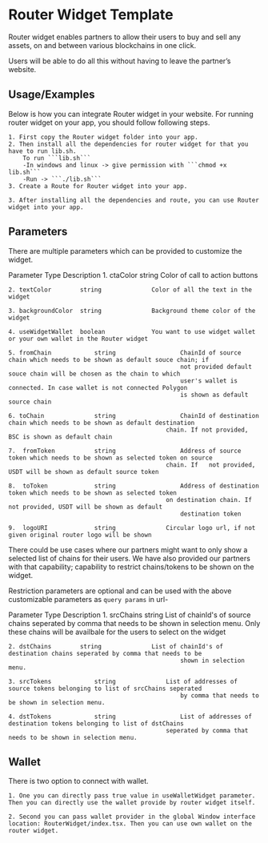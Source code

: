 # Router Widget Template
Router widget enables partners to allow their users to buy and sell any assets, on and between various blockchains in one click. 

Users will be able to do all this without having to leave the partner’s website.

## Usage/Examples
Below is how you can integrate Router widget in your website.
	For running router widget on your app, you should follow following steps.
	
	1. First copy the Router widget folder into your app.
	2. Then install all the dependencies for router widget for that you have to run lib.sh.
		To run ```lib.sh```
		-In windows and linux -> give permission with ```chmod +x lib.sh```
		-Run -> ```./lib.sh```
    3. Create a Route for Router widget into your app.
    
	3. After installing all the dependencies and route, you can use Router widget into your app.
	

## Parameters

There are multiple parameters which can be provided to customize the widget. 

Parameter      	 	Type	      			Description
	1. ctaColor		string			Color of call to action buttons

	2. textColor		string		        Color of all the text in the widget

	3. backgroundColor	string		        Background theme color of the widget

	4. useWidgetWallet	boolean		        You want to use widget wallet or your own wallet in the Router widget

	5. fromChain        	string              	ChainId of source chain which needs to be shown as default souce chain; if 
                                            		not provided default souce chain will be chosen as the chain to which 
                                            		user's wallet is  connected. In case wallet is not connected Polygon 
                                            		is shown as default source chain

	6. toChain          	string              	ChainId of destination chain which needs to be shown as default destination
	                                        	chain. If not provided, BSC is shown as default chain

	7.  fromToken       	string              	Address of source token which needs to be shown as selected token on source
	                                        	chain. If   not provided, USDT will be shown as default source token

	8.  toToken         	string              	Address of destination token which needs to be shown as selected token 
	                                        	on destination chain. If not provided, USDT will be shown as default 
                                            		destination token

	9.  logoURI         	string             	Circular logo url, if not given original router logo will be shown

There could be use cases where our partners might want to only show a selected list of chains for their users. We have also provided our partners with that capability; capability to restrict chains/tokens to be shown on the widget.

Restriction parameters are optional and can be used with the above customizable parameters as ```query params``` in url-

  Parameter      	 Type	      			Description
	1. srcChains		string		        List of chainId's of source chains seperated by comma that needs to be 
                                            		shown in selection menu. Only these chains will be availbale for the users
                                            		to select on the widget

	2. dstChains		string		        List of chainId's of destination chains seperated by comma that needs to be 
                                            		shown in selection menu.

	3. srcTokens	    	string		        List of addresses of source tokens belonging to list of srcChains seperated 
                                            		by comma that needs to be shown in selection menu.

	4. dstTokens	    	string	            	List of addresses of destination tokens belonging to list of dstChains 
                                           		seperated by comma that needs to be shown in selection menu.


## Wallet

There is two option to connect with wallet.

    1. One you can directly pass true value in useWalletWidget parameter. Then you can directly use the wallet provide by router widget itself.
    
    2. Second you can pass wallet provider in the global Window interface location: RouterWidget/index.tsx. Then you can use own wallet on the router widget.

